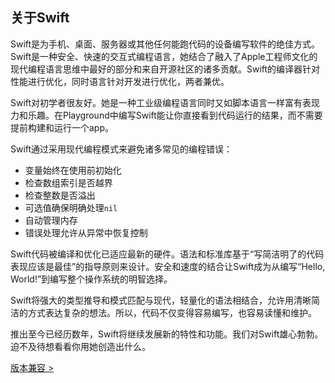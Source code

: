 ## 关于Swift
Swift是为手机、桌面、服务器或其他任何能跑代码的设备编写软件的绝佳方式。Swift是一种安全、快速的交互式编程语言，她结合了融入了Apple工程师文化的现代编程语言思维中最好的部分和来自开源社区的诸多贡献。Swift的编译器针对性能进行优化，同时语言针对开发进行优化，两者兼优。

Swift对初学者很友好。她是一种工业级编程语言同时又如脚本语言一样富有表现力和乐趣。在Playground中编写Swift能让你直接看到代码运行的结果，而不需要提前构建和运行一个app。

Swift通过采用现代编程模式来避免诸多常见的编程错误：
- 变量始终在使用前初始化
- 检查数组索引是否越界
- 检查整数是否溢出
- 可选值确保明确处理`nil`
- 自动管理内存
- 错误处理允许从异常中恢复控制

Swift代码被编译和优化已适应最新的硬件。语法和标准库基于“写简洁明了的代码表现应该是最佳”的指导原则来设计。安全和速度的结合让Swift成为从编写“Hello, World!”到编写整个操作系统的明智选择。

Swift将强大的类型推导和模式匹配与现代，轻量化的语法相结合，允许用清晰简洁的方式表达复杂的想法。所以，代码不仅变得容易编写，也容易读懂和维护。

推出至今已经历数年，Swift将继续发展新的特性和功能。我们对Swift雄心勃勃。迫不及待想看看你用她创造出什么。

[版本兼容 >](2.Version_Compatibility.md)
